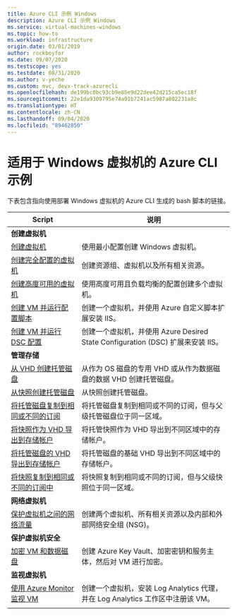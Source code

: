 ```yaml
---
title: Azure CLI 示例 Windows
description: Azure CLI 示例 Windows
ms.service: virtual-machines-windows
ms.topic: how-to
ms.workload: infrastructure
origin.date: 03/01/2019
author: rockboyfor
ms.date: 09/07/2020
ms.testscope: yes
ms.testdate: 08/31/2020
ms.author: v-yeche
ms.custom: mvc, devx-track-azurecli
ms.openlocfilehash: de199bc0bc93cb9e85e9d22dee42d215ca5ec18f
ms.sourcegitcommit: 22e1da9309795e74a91b7241ac5987a802231a8c
ms.translationtype: HT
ms.contentlocale: zh-CN
ms.lasthandoff: 09/04/2020
ms.locfileid: "89462850"
---
```

# <a name="azure-cli-samples-for-windows-virtual-machines"></a>适用于 Windows 虚拟机的 Azure CLI 示例

下表包含指向使用部署 Windows 虚拟机的 Azure CLI 生成的 bash 脚本的链接。

| Script | 说明 |
|---|---|
|**创建虚拟机**||
| [创建虚拟机](./../scripts/virtual-machines-windows-cli-sample-create-vm-quick-create.md?toc=%2fvirtual-machines%2fwindows%2ftoc.json) | 使用最小配置创建 Windows 虚拟机。 |
| [创建完全配置的虚拟机](./../scripts/virtual-machines-windows-cli-sample-create-vm.md?toc=%2fvirtual-machines%2fwindows%2ftoc.json) | 创建资源组、虚拟机以及所有相关资源。|
| [创建高度可用的虚拟机](./../scripts/virtual-machines-windows-cli-sample-nlb.md?toc=%2fvirtual-machines%2fwindows%2ftoc.json) | 使用高度可用且负载均衡的配置创建多个虚拟机。 |
| [创建 VM 并运行配置脚本](./../scripts/virtual-machines-windows-cli-sample-create-vm-iis.md?toc=%2fvirtual-machines%2fwindows%2ftoc.json) | 创建一个虚拟机，并使用 Azure 自定义脚本扩展安装 IIS。 |
| [创建 VM 并运行 DSC 配置](./../scripts/virtual-machines-windows-cli-sample-create-iis-using-dsc.md?toc=%2fvirtual-machines%2fwindows%2ftoc.json) | 创建一个虚拟机，并使用 Azure Desired State Configuration (DSC) 扩展来安装 IIS。 |
|**管理存储**||
| [从 VHD 创建托管磁盘](../scripts/virtual-machines-windows-cli-sample-create-managed-disk-from-vhd.md?toc=%2fvirtual-machines%2fwindows%2ftoc.json) | 从作为 OS 磁盘的专用 VHD 或从作为数据磁盘的数据 VHD 创建托管磁盘。  |
| [从快照创建托管磁盘](../scripts/virtual-machines-windows-cli-sample-create-managed-disk-from-snapshot.md?toc=%2fvirtual-machines%2fwindows%2ftoc.json) | 从快照创建托管磁盘。 |
| [将托管磁盘复制到相同或不同的订阅](../scripts/virtual-machines-windows-cli-sample-copy-managed-disks-to-same-or-different-subscription.md?toc=%2fvirtual-machines%2fwindows%2ftoc.json) | 将托管磁盘复制到相同或不同的订阅，但与父级托管磁盘位于同一区域。 
| [将快照作为 VHD 导出到存储帐户](../scripts/virtual-machines-windows-cli-sample-copy-snapshot-to-storage-account.md?toc=%2fvirtual-machines%2fwindows%2ftoc.json) | 将托管快照作为 VHD 导出到不同区域中的存储帐户。 |
| [将托管磁盘的 VHD 导出到存储帐户](../scripts/virtual-machines-windows-cli-sample-copy-managed-disks-vhd.md?toc=%2fvirtual-machines%2fwindows%2ftoc.json) | 将托管磁盘的基础 VHD 导出到不同区域中的存储帐户。 |
| [将快照复制到相同或不同的订阅中](../scripts/virtual-machines-windows-cli-sample-copy-snapshot-to-same-or-different-subscription.md?toc=%2fvirtual-machines%2fwindows%2ftoc.json) | 将快照复制到相同或不同的订阅，但与父级快照位于同一区域。 |
|**网络虚拟机**||
| [保护虚拟机之间的网络流量](./../scripts/virtual-machines-windows-cli-sample-create-vm-nsg.md?toc=%2fvirtual-machines%2fwindows%2ftoc.json) | 创建两个虚拟机、所有相关资源以及内部和外部网络安全组 (NSG)。 |
|**保护虚拟机安全**||
| [加密 VM 和数据磁盘](./../scripts/virtual-machines-windows-cli-sample-encrypt-vm.md?toc=%2fvirtual-machines%2fwindows%2ftoc.json) | 创建 Azure Key Vault、加密密钥和服务主体，然后对 VM 进行加密。 |
|**监视虚拟机**||
| [使用 Azure Monitor 监视 VM](./../scripts/virtual-machines-windows-cli-sample-create-vm-oms.md?toc=%2fvirtual-machines%2fwindows%2ftoc.json) | 创建一个虚拟机，安装 Log Analytics 代理，并在 Log Analytics 工作区中注册该 VM。  |
| | |

<!-- Update_Description: update meta properties, wording update, update link -->